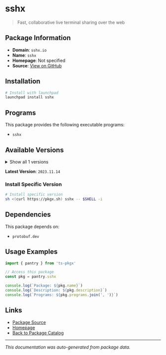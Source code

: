 # sshx

> Fast, collaborative live terminal sharing over the web

## Package Information

- **Domain**: `sshx.io`
- **Name**: `sshx`
- **Homepage**: Not specified
- **Source**: [View on GitHub](https://github.com/pkgxdev/pantry/tree/main/projects/sshx.io/package.yml)

## Installation

```bash
# Install with launchpad
launchpad install sshx
```

## Programs

This package provides the following executable programs:

- `sshx`

## Available Versions

<details>
<summary>Show all 1 versions</summary>

- `2023.11.14`

</details>

**Latest Version**: `2023.11.14`

### Install Specific Version

```bash
# Install specific version
sh <(curl https://pkgx.sh) sshx -- $SHELL -i
```

## Dependencies

This package depends on:

- `protobuf.dev`

## Usage Examples

```typescript
import { pantry } from 'ts-pkgx'

// Access this package
const pkg = pantry.sshx

console.log(`Package: ${pkg.name}`)
console.log(`Description: ${pkg.description}`)
console.log(`Programs: ${pkg.programs.join(', ')}`)
```

## Links

- [Package Source](https://github.com/pkgxdev/pantry/tree/main/projects/sshx.io/package.yml)
- [Homepage](#)
- [Back to Package Catalog](../../package-catalog.md)

---

*This documentation was auto-generated from package data.*
